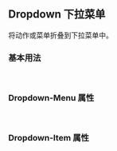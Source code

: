 <div class="demo-header">
<p class="overviewicon">
  <span class="wapi-form-usercontact"/>
</p>

## Dropdown 下拉菜单

<nova-uxlink widget-name="Dropdown"></nova-uxlink>

将动作或菜单折叠到下拉菜单中。

</div>

### 基本用法

<nova-demo-view link="dropdown/basic-usage"></nova-demo-view>

<br>

<nova-attributes link="dropdown"></nova-attributes>

### Dropdown-Menu 属性

<nova-attributes link="dropdown-menu"></nova-attributes>

<br>

### Dropdown-Item 属性

<nova-attributes link="dropdown-item"></nova-attributes>
